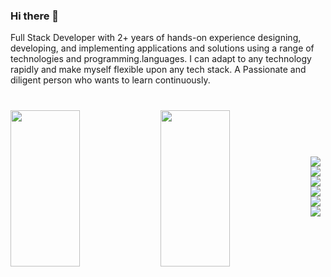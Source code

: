 ### Hi there 👋

Full Stack Developer with 2+ years of hands-on experience designing, developing, and implementing applications and solutions using a range of technologies and programming.languages. I can adapt to any technology rapidly and make myself flexible upon any tech stack. A Passionate and diligent person who wants to learn continuously.


<div style="margin-bottom:40px;margin-top:40px">
<img align='left' width='47%' height='250px'  src="https://github-readme-stats.vercel.app/api?username=anis009&show_icons=true&theme=dracula" />
<img align='left' width='47%' height='250px'  src="https://github-readme-stats.vercel.app/api/top-langs/?username=anis009&layout=compact"/>
</div>
<br />
<br/>
<div align='center' style="margin-bottom:40px;margin-top:40px">
  <img align='left' src='https://img.shields.io/badge/javascript-%23323330.svg?style=for-the-badge&logo=javascript&logoColor=%23F7DF1E'/>
  <img align='left' src='https://img.shields.io/badge/typescript-%23007ACC.svg?style=for-the-badge&logo=typescript&logoColor=white'/>
  <img align='left'  src='https://img.shields.io/badge/node.js-6DA55F?style=for-the-badge&logo=node.js&logoColor=white' />
  <img align='left'  src='https://img.shields.io/badge/c++-%2300599C.svg?style=for-the-badge&logo=c%2B%2B&logoColor=white'/>
  <img align='left'  src='https://img.shields.io/badge/html5-%23E34F26.svg?style=for-the-badge&logo=html5&logoColor=white'/>
  <img align='left'  src='https://img.shields.io/badge/php-%23777BB4.svg?style=for-the-badge&logo=php&logoColor=white' />
</div>

<br />
<!--  anis009/anis009** is a ✨ _special_ ✨ repository because its `README.md` (this file) appears on your GitHub profile. -->

<!-- Here are some ideas to get you started: -->

<!-- - 🔭 I’m currently working on ...
- 🌱 I’m currently learning ...
- 👯 I’m looking to collaborate on ...
- 🤔 I’m looking for help with ...
- 💬 Ask me about ...
- 📫 How to reach me: ...
- 😄 Pronouns: ...
- ⚡ Fun fact: ... -->
